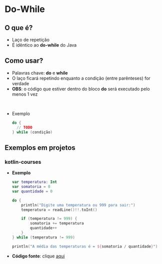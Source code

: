 # Do-While

## O que é?

* Laço de repetição
* É idêntico ao **do-while** do Java


## Como usar?

* Palavras chave: **do** e **while**
* O laço ficará repetindo enquanto a condição (entre parênteses) for verdade
* **OBS**: o código que estiver dentro do bloco **do** será executado pelo menos 1 vez

<br>

* Exemplo
  ```kotlin
  do {
    // TODO
  } while (condição)
  ```
  
## Exemplos em projetos

### kotlin-courses

* **Exemplo**
  ```kotlin
  var temperatura: Int
  var somatoria = 0
  var quantidade = 0

  do {
      println("Digite uma temperatura ou 999 para sair:")
      temperatura = readLine()!!.toInt()

      if (temperatura != 999) {
          somatoria += temperatura
          quantidade++
      }
  } while (temperatura != 999)

  println("A média das temperaturas é = ${somatoria / quantidade}")
  ```
* **Código fonte**: clique [aqui](https://github.com/ImGabreuw/kotlin-courses/blob/master/douglas-motta/do-while/src/main/kotlin/Main.kt)
